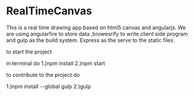 # RealTimeCanvas


This is a real time drawing app based on html5 canvas and angularjs.
We are using angularfire to store data ,browesrify to write client side program and gulp as the build system.
Express as the serve to the static files.

to start the project 

in terminal do 
1.)npm install
2.)npm start


to contribute to the project do

1.)npm install --global gulp
2.)gulp





